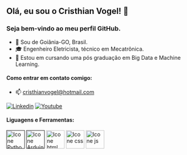 ## Olá, eu sou o Cristhian Vogel! 👋
### Seja bem-vindo ao meu perfil GitHub. 

- 🌅 Sou de Goiânia-GO, Brasil.
- 🎓 Engenheiro Eletricista, técnico em Mecatrônica.
- 🚀 Estou em cursando uma pós graduação em Big Data e Machine Learning.

#### Como entrar em contato comigo:
- 📫 cristhianvogel@hotmail.com
  
[<img alt="Linkedin" src="https://img.shields.io/badge/-linkedin-%230077B5?style=for-the-badge&logo=linkedin&logoColor=white"/>](https://www.linkedin.com/in/cristhian-vogel-carvalhaes-54b61594)
[![Youtube](https://img.shields.io/badge/YouTube-FF0000?style=for-the-badge&logo=youtube&logoColor=white)](https://www.youtube.com/channel/UCsyjrCsv0t1r5j3a3SIPrBQ)

#### Liguagens e Ferramentas:
[<img height="48px" width="48px" alt="Icone Python" src="https://skillicons.dev/icons?i=python"/>]()
[<img height="48px" width="48px" alt="Icone Arduino" src="https://skillicons.dev/icons?i=arduino"/>]()
[<img height="48px" width="48px" alt="Icone html" src="https://skillicons.dev/icons?i=html"/>](h)
[<img height="48px" width="48px" alt="Icone css" src="https://skillicons.dev/icons?i=css"/>](h)
[<img height="48px" width="48px" alt="Icone js" src="https://skillicons.dev/icons?i=js"/>](h)

